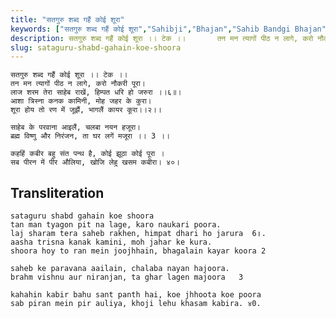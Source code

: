 ```yaml
---
title: "सतगुरु शब्द गहैं कोई शूरा"
keywords: ["सतगुरु शब्द गहैं कोई शूरा","Sahibji","Bhajan","Sahib Bandgi Bhajan","Sant Kabir Bhajan","bhajan lyrics","साहिब बंदगी भजन","भजन"]
description: सतगुरु शब्द गहैं कोई शूरा ।। टेक ।।       तन मन त्यागों पीठ न लागे, करो नौकरी पूरा।       लाज शरम तेरा साहेब राखें, हिम्पत धरि हो जरुरा ।।६॥।
slug: sataguru-shabd-gahain-koe-shoora
---
```


  
    सतगुरु शब्द गहैं कोई शूरा ।। टेक ।।  
    तन मन त्यागों पीठ न लागे, करो नौकरी पूरा।  
    लाज शरम तेरा साहेब राखें, हिम्पत धरि हो जरुरा ।।६॥।  
    आशा त्रिस्ना कनक कामिनी, मोह जहर के कुरा।  
    शूरा होय तो रण में जूझैं, भागलैं कायर कूरा।।२।।  
  
    साहेब के परवाना आइलैं, चलबा नयन हजूरा।  
    ब्रह्म विष्णु और निरंजन, ता घर लगें मजूरा ।। 3 ।।  
  
    कहहिं कबीर बहु संत पन्थ है, कोई झूठा कोई पूरा ।  
    सब पीरन में पीर औलिया, खोजि लेहु खसम कबीरा। ४०।  


## Transliteration

  
    sataguru shabd gahain koe shoora      
    tan man tyagon pit na lage, karo naukari poora.  
    laj sharam tera saheb rakhen, himpat dhari ho jarura  6॥.  
    aasha trisna kanak kamini, moh jahar ke kura.  
    shoora hoy to ran mein joojhhain, bhagalain kayar koora 2   
  
    saheb ke paravana aailain, chalaba nayan hajoora.  
    brahm vishnu aur niranjan, ta ghar lagen majoora   3    
  
    kahahin kabir bahu sant panth hai, koe jhhoota koe poora  
    sab piran mein pir auliya, khoji lehu khasam kabira. ४0.  

  